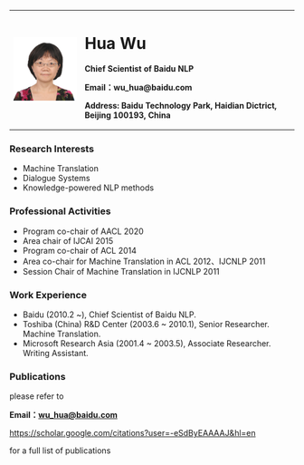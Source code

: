 <table border="0">
  <tr>
     <td width="25%">
      <img src="Wuhua.JPG" width="100%">
    </td>
    <td width="75%">
      <h1>Hua Wu</h1>
      <p><b>Chief Scientist of Baidu NLP</b></p>
      <p><b>Email：wu_hua@baidu.com</b></p>
      <p><b>Address: Baidu Technology Park, Haidian Dictrict, Beijing 100193, China</b></p>
    </td>
  </tr>
</table>


### Research Interests
-	Machine Translation
-	Dialogue Systems
-	Knowledge-powered NLP methods

### Professional Activities
-	Program co-chair of AACL 2020
-	Area chair of IJCAI 2015
-	Program co-chair of ACL 2014
-	Area co-chair for Machine Translation in ACL 2012、IJCNLP 2011
-	Session Chair of Machine Translation in IJCNLP 2011

### Work Experience
-	Baidu (2010.2 ~),  Chief Scientist of Baidu NLP.
-	Toshiba (China) R&D Center (2003.6 ~ 2010.1), Senior Researcher. Machine Translation.
-	Microsoft Research Asia (2001.4 ~ 2003.5), Associate Researcher. Writing Assistant.

### Publications

please refer to <p><b>Email：wu_hua@baidu.com</b></p>https://scholar.google.com/citations?user=-eSdByEAAAAJ&hl=en</b></p> for a full list of publications

